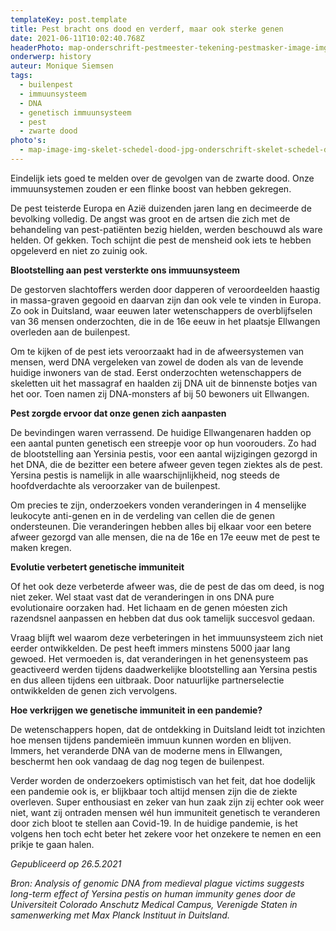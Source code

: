 ```yaml
---
templateKey: post.template
title: Pest bracht ons dood en verderf, maar ook sterke genen
date: 2021-06-11T10:02:40.768Z
headerPhoto: map-onderschrift-pestmeester-tekening-pestmasker-image-img-pestmeester-tekening-pestmasker-png
onderwerp: history
auteur: Monique Siemsen
tags:
  - builenpest
  - immuunsysteem
  - DNA
  - genetisch immuunsysteem
  - pest
  - zwarte dood
photo's:
  - map-image-img-skelet-schedel-dood-jpg-onderschrift-skelet-schedel-dood
---
```

Eindelijk iets goed te melden over de gevolgen van de zwarte dood. Onze immuunsystemen zouden er een flinke boost van hebben gekregen.

De pest teisterde Europa en Azië duizenden jaren lang en decimeerde de bevolking volledig. De angst was groot en de artsen die zich met de behandeling van pest-patiënten bezig hielden, werden beschouwd als ware helden. Of gekken. Toch schijnt die pest de mensheid ook iets te hebben opgeleverd en niet zo zuinig ook.

**Blootstelling aan pest versterkte ons immuunsysteem**

De gestorven slachtoffers werden door dapperen of veroordeelden haastig in massa-graven gegooid en daarvan zijn dan ook vele te vinden in Europa. Zo ook in Duitsland, waar eeuwen later wetenschappers de overblijfselen van 36 mensen onderzochten, die in de 16e eeuw in het plaatsje Ellwangen overleden aan de builenpest.

Om te kijken of de pest iets veroorzaakt had in de afweersystemen van mensen, werd DNA vergeleken van zowel de doden als van de levende huidige inwoners van de stad. Eerst onderzochten wetenschappers de skeletten uit het massagraf en haalden zij DNA uit de binnenste botjes van het oor. Toen namen zij DNA-monsters af bij 50 bewoners uit Ellwangen.

**Pest zorgde ervoor dat onze genen zich aanpasten**

De bevindingen waren verrassend. De huidige Ellwangenaren hadden op een aantal punten genetisch een streepje voor op hun voorouders. Zo had de blootstelling aan Yersinia pestis, voor een aantal wijzigingen gezorgd in het DNA, die de bezitter een betere afweer geven tegen ziektes als de pest. Yersina pestis is namelijk in alle waarschijnlijkheid, nog steeds de hoofdverdachte als veroorzaker van de builenpest.

Om precies te zijn, onderzoekers vonden veranderingen in 4 menselijke leukocyte anti-genen en in de verdeling van cellen die de genen ondersteunen. Die veranderingen hebben alles bij elkaar voor een betere afweer gezorgd van alle mensen, die na de 16e en 17e eeuw met de pest te maken kregen.

**Evolutie verbetert genetische immuniteit**

Of het ook deze verbeterde afweer was, die de pest de das om deed, is nog niet zeker. Wel staat vast dat de veranderingen in ons DNA pure evolutionaire oorzaken had. Het lichaam en de genen móesten zich razendsnel aanpassen en hebben dat dus ook tamelijk succesvol gedaan.

Vraag blijft wel waarom deze verbeteringen in het immuunsysteem zich niet eerder ontwikkelden. De pest heeft immers minstens 5000 jaar lang gewoed. Het vermoeden is, dat veranderingen in het genensysteem pas geactiveerd werden tijdens daadwerkelijke blootstelling aan Yersina pestis en dus alleen tijdens een uitbraak. Door natuurlijke partnerselectie ontwikkelden de genen zich vervolgens.

**Hoe verkrijgen we genetische immuniteit in een pandemie?**

De wetenschappers hopen, dat de ontdekking in Duitsland leidt tot inzichten hoe mensen tijdens pandemieën immuun kunnen worden en blijven. Immers, het veranderde DNA van de moderne mens in Ellwangen, beschermt hen ook vandaag de dag nog tegen de builenpest. 

Verder worden de onderzoekers optimistisch van het feit, dat hoe dodelijk een pandemie ook is, er blijkbaar toch altijd mensen zijn die de ziekte overleven. Super enthousiast en zeker van hun zaak zijn zij echter ook weer niet, want zij ontraden mensen wél hun immuniteit genetisch te veranderen door zich bloot te stellen aan Covid-19. In de huidige pandemie, is het volgens hen toch echt beter het zekere voor het onzekere te nemen en een prikje te gaan halen.

*Gepubliceerd op 26.5.2021*

*Bron: Analysis of genomic DNA from medieval plague victims suggests long-term effect of Yersina pestis on human immunity genes door de Universiteit Colorado Anschutz Medical Campus, Verenigde Staten in samenwerking met Max Planck Instituut in Duitsland.*